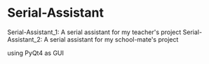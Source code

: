 # Serial-Assistant

Serial-Assistant_1: A serial assistant for my teacher's project
Serial-Assistant_2: A serial assistant for my school-mate's project

using PyQt4 as GUI